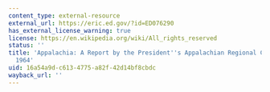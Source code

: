 ```yaml
---
content_type: external-resource
external_url: https://eric.ed.gov/?id=ED076290
has_external_license_warning: true
license: https://en.wikipedia.org/wiki/All_rights_reserved
status: ''
title: 'Appalachia: A Report by the President''s Appalachian Regional Commission,
  1964'
uid: 16a54a9d-c613-4775-a82f-42d14bf8cbdc
wayback_url: ''
---
```


